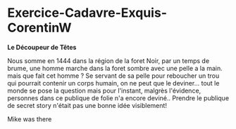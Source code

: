# Exercice-Cadavre-Exquis-CorentinW

**Le Découpeur de Têtes**

Nous somme en 1444 dans la région de la foret Noir, par un temps de brume, une homme marche dans la foret sombre avec une pelle a la main. mais que fait cet homme ? Se servant de sa pelle pour reboucher un trou qui pourrait contenir un corps humain, on ne peut que le deviner...
tout le monde se pose la question mais pour l'instant, malgrès l'évidence, personnes dans ce publique de folie n'a encore deviné.. Prendre le publique de secret story n'était pas une bonne idée visiblement!

Mike was there

